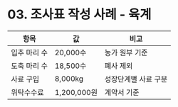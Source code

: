# 03. 조사표 작성 사례 - 육계

| 항목 | 값 | 비고 |
|------|-----|------|
| 입추 마리 수 | 20,000수 | 농가 원부 기준 |
| 도축 마리 수 | 18,500수 | 폐사 제외 |
| 사료 구입 | 8,000kg | 성장단계별 사료 구분 |
| 위탁수수료 | 1,200,000원 | 계약서 기준 |
